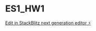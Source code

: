 # ES1_HW1

[Edit in StackBlitz next generation editor ⚡️](https://stackblitz.com/~/github.com/sanjayxzz/ES1_HW1)